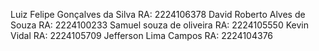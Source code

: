 Luiz Felipe Gonçalves da Silva RA: 2224106378
David Roberto Alves de Souza RA: 2224100233
Samuel souza de oliveira RA:   2224105550
Kevin Vidal RA: 2224105709
Jefferson Lima Campos RA: 2224104376